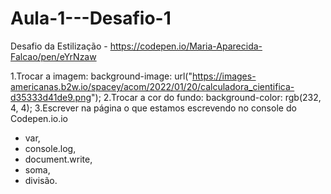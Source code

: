 # Aula-1---Desafio-1
Desafio da Estilização  - https://codepen.io/Maria-Aparecida-Falcao/pen/eYrNzaw

1.Trocar a imagem: background-image: url("https://images-americanas.b2w.io/spacey/acom/2022/01/20/calculadora_cientifica-d35333d41de9.png"); 
2.Trocar a cor do fundo: background-color: rgb(232, 4, 4);
3.Escrever na página o que estamos escrevendo no console do Codepen.io.io   

- var, 
- console.log, 
- document.write,
- soma, 
- divisão.
